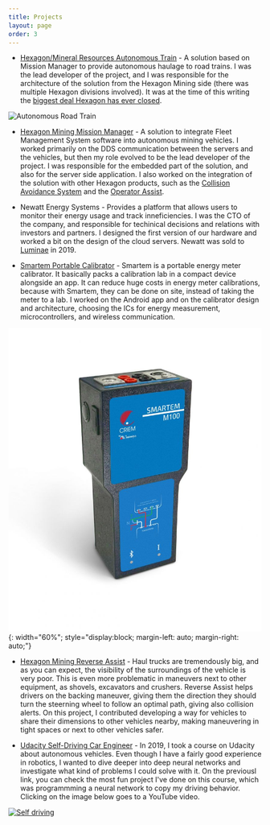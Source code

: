 ```yaml
---
title: Projects
layout: page
order: 3
---
```


+ [Hexagon/Mineral Resources Autonomous Train](https://hexagon.com/company/newsroom/press-releases/2023/hexagon-equips-the-worlds-first-fully-autonomous-road-trains) - A solution based on Mission Manager to provide autonomous haulage to road trains. I was the lead developer of the project, and I was responsible for the architecture of the solution from the Hexagon Mining side (there was multiple Hexagon divisions involved). It was at the time of this writing the [biggest deal Hexagon has ever closed](https://www.investmets.com/hexagon-chief-says-mine-automation-project-a-big-deal/). 

![Autonomous Road Train](https://hexagon.com/-/media/project/one-web/master-site/company/newsroom/press-releases/minres-prheader-920437.jpg)

+ [Hexagon Mining Mission Manager](https://hexagon.com/products/hxgn-autonomous-mining-mission-manager) - A solution to integrate Fleet Management System software into autonomous mining vehicles. I worked primarily on the DDS communication between the servers and the vehicles, but then my role evolved to be the lead developer of the project. I was responsible for the embedded part of the solution, and also for the server side application. I also worked on the integration of the solution with other Hexagon products, such as the [Collision Avoidance System](https://hexagon.com/products/hxgn-mineprotect-collision-avoidance-system) and the [Operator Assist](https://hexagon.com/products/hxgn-autonomous-mining-reverse-assist).

+ Newatt Energy Systems - Provides a platform that allows users to monitor their energy usage and track inneficiencies. I was the CTO of the company, and responsible for techinical decisions and relations with investors and partners. I designed the first version of our hardware and worked a bit on the design of the cloud servers. Newatt was sold to [Luminae](https://luminae.com.br/) in 2019.

+ [Smartem Portable Calibrator](https://www.eztron.com.br/smartemm-100/prod-8988287/) - Smartem is a portable energy meter calibrator. It basically packs a calibration lab in a compact device alongside an app. It can reduce huge costs in energy meter calibrations, because with Smartem, they can be done on site, instead of taking the meter to a lab. I worked on the Android app and on the calibrator design and architecture, choosing the ICs for energy measurement, microcontrollers, and wireless communication.

![Smartem](/public/images/smartem.jpg){: width="60%"; style="display:block; margin-left: auto; margin-right: auto;"}

+ [Hexagon Mining Reverse Assist](https://hexagonmining.com/solutions/operations-portfolio/operator-assist/hxgn-mineoperate-reverse-assist) - Haul trucks are tremendously big, and as you can expect, the visibility of the surroundings of the vehicle is very poor. This is even more problematic in maneuvers next to other equipment, as shovels, excavators and crushers. Reverse Assist helps drivers on the backing maneuver, giving them the direction they should turn the steerning wheel to follow an optimal path, giving also collision alerts. On this project, I contributed developing a way for vehicles to share their dimensions to other vehicles nearby, making maneuvering in tight spaces or next to other vehicles safer.

+ [Udacity Self-Driving Car Engineer](https://github.com/lucascoelhof/CarND-Behavioral-Cloning-P3) - In 2019, I took a course on Udacity about autonomous vehicles. Even though I have a fairly good experience in robotics, I wanted to dive deeper into deep neural networks and investigate what kind of problems I could solve with it. On the previousl link, you can check the most fun project I've done on this course, which was programmming a neural network to copy my driving behavior. Clicking on the image below goes to a YouTube video.

[![Self driving](http://img.youtube.com/vi/RsfbBNNDjNM/0.jpg)](http://www.youtube.com/watch?v=RsfbBNNDjNM)
